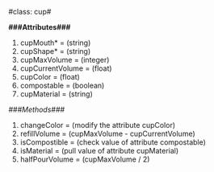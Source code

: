 #class: cup#

**###Attributes###**
1. cupMouth* = (string)
2. cupShape* = (string)
3. cupMaxVolume = (integer)
4. cupCurrentVolume = (float)
5. cupColor = (float)
6. compostable = (boolean)
7. cupMaterial = (string)

*###Methods###*
1. changeColor = (modify the attribute cupColor)
2. refillVolume = (cupMaxVolume - cupCurrentVolume)
3. isCompostible = (check value of attribute compostable)
4. isMaterial = (pull value of attribute cupMaterial)
5. halfPourVolume = (cupMaxVolume / 2)
